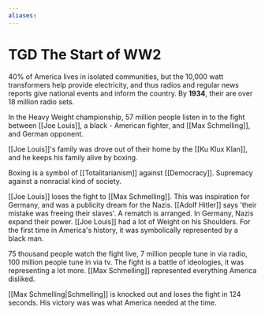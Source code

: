 ```yaml
---
aliases: 
---
```

# TGD The Start of WW2
40% of America lives in isolated communities, but the 10,000 watt transformers help provide electricity, and thus radios and regular news reports give national events and inform the country. By **1934**, their are over 18 million radio sets.

In the Heavy Weight championship, 57 million people listen in to the fight between [[Joe Louis]], a black - American fighter, and [[Max Schmelling]], and German opponent.

[[Joe Louis]]'s family was drove out of their home by the [[Ku Klux Klan]], and he keeps his family alive by boxing. 

Boxing is a symbol of [[Totalitarianism]] against [[Democracy]]. Supremacy against a nonracial kind of society.

[[Joe Louis]] loses the fight to [[Max Schmelling]]. This was inspiration for Germany, and was a publicity dream for the Nazis. [[Adolf Hitler]] says 'their mistake was freeing their slaves'. A rematch is arranged. In Germany, Nazis expand their power. [[Joe Louis]] had a lot of Weight on his Shoulders. For the first time in America's history, it was symbolically represented by a black man.

75 thousand people watch the fight live, 7 million people tune in via radio, 100 million people tune in via tv. The fight is a battle of ideologies, it was representing a lot more. [[Max Schmelling]] represented everything America disliked.

[[Max Schmelling|Schmelling]] is knocked out and loses the fight in 124 seconds. His victory was was what America needed at the time.
